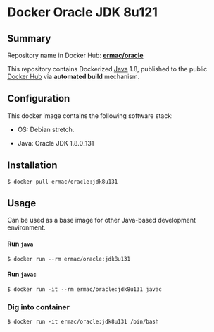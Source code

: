 Docker Oracle JDK 8u121
=======================

## Summary

Repository name in Docker Hub: **[ermac/oracle](https://registry.hub.docker.com/u/ermac/oracle/)**

This repository contains Dockerized [Java](https://www.java.com/) 1.8, published to the public [Docker Hub](https://registry.hub.docker.com/) via **automated build** mechanism.


## Configuration

This docker image contains the following software stack:

- OS: Debian stretch.

- Java: Oracle JDK 1.8.0_131


## Installation

   ```
   $ docker pull ermac/oracle:jdk8u131
   ```

## Usage

Can be used as a base image for other Java-based development environment.


#### Run `java`

```
$ docker run --rm ermac/oracle:jdk8u131
```


#### Run `javac`

```
$ docker run -it --rm ermac/oracle:jdk8u131 javac
```


### Dig into container

```
$ docker run -it ermac/oracle:jdk8u131 /bin/bash
```